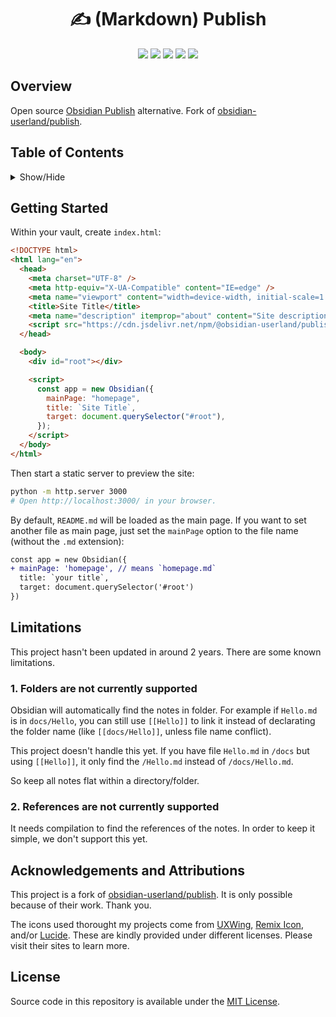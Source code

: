 <h1 align="center">✍ (Markdown) Publish</h1>

<p align="center">
  <img src="https://img.shields.io/github/languages/code-size/semanticdata/publish" />
  <img src="https://img.shields.io/github/repo-size/semanticdata/publish" />
  <img src="https://img.shields.io/github/commit-activity/t/semanticdata/publish" />
  <img src="https://img.shields.io/github/last-commit/semanticdata/publish" />
  <img src="https://img.shields.io/website/https/semanticdata.github.io/publish.svg" />
</p>

## Overview

Open source [Obsidian Publish](https://obsidian.md/publish) alternative. Fork of [obsidian-userland/publish](https://github.com/obsidian-userland/publish).

## Table of Contents

<details>
<summary>Show/Hide</summary>

- [Overview](#overview)
- [Table of Contents](#table-of-contents)
- [Getting Started](#getting-started)
- [Limitations](#limitations)
  - [1. Folders are not currently supported](#1-folders-are-not-currently-supported)
  - [2. References are not currently supported](#2-references-are-not-currently-supported)
- [Acknowledgements and Attributions](#acknowledgements-and-attributions)
- [License](#license)

</details>

## Getting Started

Within your vault, create `index.html`:

```html
<!DOCTYPE html>
<html lang="en">
  <head>
    <meta charset="UTF-8" />
    <meta http-equiv="X-UA-Compatible" content="IE=edge" />
    <meta name="viewport" content="width=device-width, initial-scale=1.0" />
    <title>Site Title</title>
    <meta name="description" itemprop="about" content="Site description." />
    <script src="https://cdn.jsdelivr.net/npm/@obsidian-userland/publish/dist/index.js"></script>
  </head>

  <body>
    <div id="root"></div>

    <script>
      const app = new Obsidian({
        mainPage: "homepage",
        title: `Site Title`,
        target: document.querySelector("#root"),
      });
    </script>
  </body>
</html>
```

Then start a static server to preview the site:

<!-- python -m SimpleHTTPServer 3000 # deprecated, use next line -->

```bash
python -m http.server 3000
# Open http://localhost:3000/ in your browser.
```

By default, `README.md` will be loaded as the main page. If you want to set another file as main page, just set the `mainPage` option to the file name (without the `.md` extension):

```diff
const app = new Obsidian({
+ mainPage: 'homepage', // means `homepage.md`
  title: `your title`,
  target: document.querySelector('#root')
})
```

## Limitations

This project hasn't been updated in around 2 years. There are some known limitations.

### 1. Folders are not currently supported

Obsidian will automatically find the notes in folder. For example if `Hello.md` is in `docs/Hello`, you can still use `[[Hello]]` to link it instead of declarating the folder name (like `[[docs/Hello]]`, unless file name conflict).

This project doesn't handle this yet. If you have file `Hello.md` in `/docs` but using `[[Hello]]`, it only find the `/Hello.md` instead of `/docs/Hello.md`.

So keep all notes flat within a directory/folder.

### 2. References are not currently supported

It needs compilation to find the references of the notes. In order to keep it simple, we don't support this yet.

## Acknowledgements and Attributions

This project is a fork of [obsidian-userland/publish](https://github.com/obsidian-userland/publish). It is only possible because of their work. Thank you.

The icons used thorought my projects come from [UXWing](https://uxwing.com/license/), [Remix Icon](https://remixicon.com/license/), and/or [Lucide](https://lucide.dev/license/). These are kindly provided under different licenses. Please visit their sites to learn more.

## License

Source code in this repository is available under the [MIT License](LICENSE).
